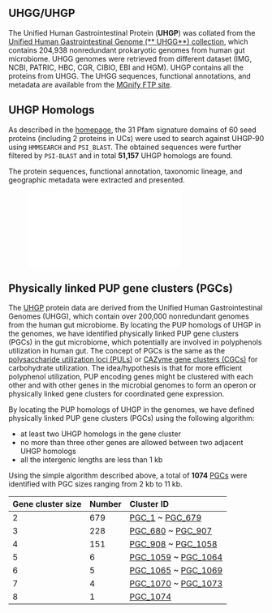 ## UHGG/UHGP

The Unified Human Gastrointestinal Protein (**UHGP**) was collated from the [Unified Human Gastrointestinal Genome (**
UHGG**) collection](https://www.nature.com/articles/s41587-020-0603-3), which contains 204,938 nonredundant prokaryotic
genomes from human gut microbiome. UHGG genomes were retrieved from different dataset (IMG, NCBI, PATRIC, HBC, CGR,
CIBIO, EBI and HGM). UHGP contains all the proteins from UHGG. The UHGG sequences, functional annotations, and metadata
are available from the [MGnify FTP site](http://ftp.ebi.ac.uk/pub/databases/metagenomics/mgnify_genomes/).

## UHGP Homologs

As described in the [homepage](http://bcb.unl.edu/dbpup/), the 31 Pfam signature domains of 60 seed proteins (including
2 proteins in UCs) were used to search against UHGP-90 using `HMMSEARCH` and `PSI_BLAST`. The obtained sequences were
further filtered by `PSI-BLAST` and in total **51,157** UHGP homologs are found.

The protein sequences, functional annotation, taxonomic lineage, and geographic metadata were extracted and presented.

<figure class="fit">
    <embed type="image/svg+xml" src="./static/images/text_content/figures/UHGP_count.svg" />
</figure>

## Physically linked PUP gene clusters (PGCs)

The [UHGP](https://www.nature.com/articles/s41587-020-0603-3) protein data are derived from the Unified Human
Gastrointestinal Genomes (UHGG), which contain over 200,000 nonredundant genomes from the human gut microbiome. By
locating the PUP homologs of UHGP in the genomes, we have identified physically linked PUP gene clusters (PGCs) in the
gut microbiome, which potentially are involved in polyphenols utilization in human gut. The concept of PGCs is the same
as the [polysaccharide utilization loci (PULs)](https://pubmed.ncbi.nlm.nih.gov/28138099/)
or [CAZyme gene clusters (CGCs)](https://academic.oup.com/nar/article/46/W1/W95/4996582) for carbohydrate utilization.
The idea/hypothesis is that for more efficient polyphenol utilization, PUP encoding genes might be clustered with each
other and with other genes in the microbial genomes to form an operon or physically linked gene clusters for coordinated
gene expression.

By locating the PUP homologs of UHGP in the genomes, we have defined physically linked PUP gene clusters (PGCs) using
the following algorithm:

- at least two UHGP homologs in the gene cluster
- no more than three other genes are allowed between two adjacent UHGP homologs
- all the intergenic lengths are less than 1 kb

Using the simple algorithm described above, a total of **1074** [PGCs](./uhgp/Cluster) were identified with PGC sizes
ranging from 2 kb to 11 kb.

| Gene cluster size | Number | Cluster ID                                                   |
| :---------------- | :----- | :----------------------------------------------------------- |
| 2                 | 679    | [PGC_1](http://bcb.unl.edu/dbpup/cluster/PGC_1) ~ [PGC_679](http://bcb.unl.edu/dbpup/cluster/PGC_679) |
| 3                 | 228    | [PGC_680](http://bcb.unl.edu/dbpup/cluster/PGC_680) ~ [PGC_907](http://bcb.unl.edu/dbpup/cluster/PGC_907) |
| 4                 | 151    | [PGC_908](http://bcb.unl.edu/dbpup/cluster/PGC_908) ~ [PGC_1058](http://bcb.unl.edu/dbpup/cluster/PGC_1058) |
| 5                 | 6      | [PGC_1059](http://bcb.unl.edu/dbpup/cluster/PGC_1059) ~ [PGC_1064](http://bcb.unl.edu/dbpup/cluster/PGC_1064) |
| 6                 | 5      | [PGC_1065](http://bcb.unl.edu/dbpup/cluster/PGC_1065) ~ [PGC_1069](http://bcb.unl.edu/dbpup/cluster/PGC_1069) |
| 7                 | 4      | [PGC_1070](http://bcb.unl.edu/dbpup/cluster/PGC_1070) ~ [PGC_1073](http://bcb.unl.edu/dbpup/cluster/PGC_1073) |
| 8                 | 1      | [PGC_1074](http://bcb.unl.edu/dbpup/cluster/PGC_1074)        |







